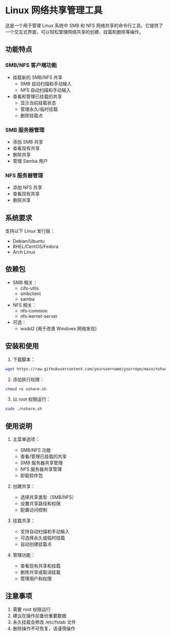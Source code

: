 # Linux 网络共享管理工具

这是一个用于管理 Linux 系统中 SMB 和 NFS 网络共享的命令行工具。它提供了一个交互式界面，可以轻松管理网络共享的创建、挂载和删除等操作。

## 功能特点

### SMB/NFS 客户端功能
- 挂载新的 SMB/NFS 共享
  - SMB 自动扫描和手动输入
  - NFS 自动扫描和手动输入
- 查看和管理已挂载的共享
  - 显示当前挂载状态
  - 管理永久/临时挂载
  - 删除挂载点

### SMB 服务器管理
- 添加 SMB 共享
- 查看现有共享
- 删除共享
- 管理 Samba 用户

### NFS 服务器管理
- 添加 NFS 共享
- 查看现有共享
- 删除共享

## 系统要求

支持以下 Linux 发行版：
- Debian/Ubuntu
- RHEL/CentOS/Fedora
- Arch Linux

## 依赖包
- SMB 相关：
  - cifs-utils
  - smbclient
  - samba
- NFS 相关：
  - nfs-common
  - nfs-kernel-server
- 可选：
  - wsdd2 (用于改善 Windows 网络发现)

## 安装和使用

1. 下载脚本：
```bash
wget https://raw.githubusercontent.com/yourusername/yourrepo/main/nshare.sh
```

2. 添加执行权限：
```bash
chmod +x nshare.sh
```

3. 以 root 权限运行：
```bash
sudo ./nshare.sh
```

## 使用说明

1. 主菜单选项：
   - SMB/NFS 功能
   - 查看/管理已挂载的共享
   - SMB 服务器共享管理
   - NFS 服务器共享管理
   - 卸载软件包

2. 创建共享：
   - 选择共享类型（SMB/NFS）
   - 设置共享路径和权限
   - 配置访问控制

3. 挂载共享：
   - 支持自动扫描和手动输入
   - 可选择永久或临时挂载
   - 自动创建挂载点

4. 管理功能：
   - 查看现有共享和挂载
   - 删除共享或取消挂载
   - 管理用户和权限

## 注意事项

1. 需要 root 权限运行
2. 建议在操作前备份重要数据
3. 永久挂载会修改 /etc/fstab 文件
4. 删除操作不可恢复，请谨慎操作
